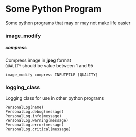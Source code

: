 # Some Python Program
Some python programs that may or may not make life easier

### image_modify

##### compress
Compress image in **jpeg** format  
`QUALITY` should be value between 1 and 95

    image_modify compress INPUTFILE [QUALITY]


### logging_class
Logging class for use in other python programs

    PersonalLog(name)
    PersonalLog.debug(message)
    PersonalLog.info(message)
    PersonalLog.warning(message)
    PersonalLog.error(message)
    PersonalLog.critical(message)

